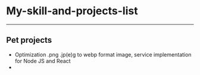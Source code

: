 # My-skill-and-projects-list
***
## Pet projects
- Optimization .png .jp(e)g to webp format image, service implementation for Node JS and React
- 
